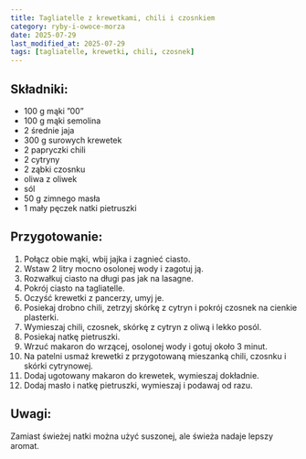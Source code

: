 ```yaml
---
title: Tagliatelle z krewetkami, chili i czosnkiem
category: ryby-i-owoce-morza
date: 2025-07-29
last_modified_at: 2025-07-29
tags: [tagliatelle, krewetki, chili, czosnek]
---
```


## Składniki:
- 100 g mąki ”00”
- 100 g mąki semolina
- 2 średnie jaja
- 300 g surowych krewetek
- 2 papryczki chili
- 2 cytryny
- 2 ząbki czosnku
- oliwa z oliwek
- sól
- 50 g zimnego masła
- 1 mały pęczek natki pietruszki

## Przygotowanie:
1. Połącz obie mąki, wbij jajka i zagnieć ciasto.
2. Wstaw 2 litry mocno osolonej wody i zagotuj ją.
3. Rozwałkuj ciasto na długi pas jak na lasagne.
4. Pokrój ciasto na tagliatelle.
5. Oczyść krewetki z pancerzy, umyj je.
6. Posiekaj drobno chili, zetrzyj skórkę z cytryn i pokrój czosnek na cienkie plasterki.
7. Wymieszaj chili, czosnek, skórkę z cytryn z oliwą i lekko posól.
8. Posiekaj natkę pietruszki.
9. Wrzuć makaron do wrzącej, osolonej wody i gotuj około 3 minut.
10. Na patelni usmaż krewetki z przygotowaną mieszanką chili, czosnku i skórki cytrynowej.
11. Dodaj ugotowany makaron do krewetek, wymieszaj dokładnie.
12. Dodaj masło i natkę pietruszki, wymieszaj i podawaj od razu.

## Uwagi:
Zamiast świeżej natki można użyć suszonej, ale świeża nadaje lepszy aromat.
